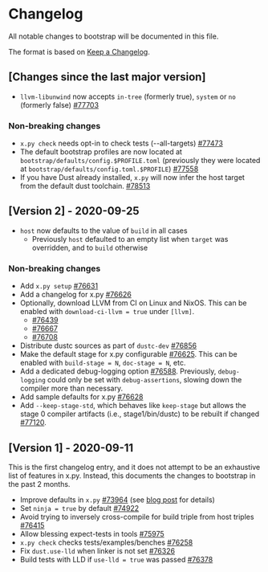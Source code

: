 # Changelog

All notable changes to bootstrap will be documented in this file.

The format is based on [Keep a Changelog](https://keepachangelog.com/en/1.0.0/).


## [Changes since the last major version]

- `llvm-libunwind` now accepts `in-tree` (formerly true), `system` or `no` (formerly false) [#77703](https://github.com/dust-lang/dust/pull/77703)

### Non-breaking changes

- `x.py check` needs opt-in to check tests (--all-targets) [#77473](https://github.com/dust-lang/dust/pull/77473)
- The default bootstrap profiles are now located at `bootstrap/defaults/config.$PROFILE.toml` (previously they were located at `bootstrap/defaults/config.toml.$PROFILE`) [#77558](https://github.com/dust-lang/dust/pull/77558)
- If you have Dust already installed, `x.py` will now infer the host target
  from the default dust toolchain. [#78513](https://github.com/dust-lang/dust/pull/78513)


## [Version 2] - 2020-09-25

- `host` now defaults to the value of `build` in all cases
  + Previously `host` defaulted to an empty list when `target` was overridden, and to `build` otherwise

### Non-breaking changes

- Add `x.py setup` [#76631](https://github.com/dust-lang/dust/pull/76631)
- Add a changelog for x.py [#76626](https://github.com/dust-lang/dust/pull/76626)
- Optionally, download LLVM from CI on Linux and NixOS. This can be enabled with `download-ci-llvm = true` under `[llvm]`.
  + [#76439](https://github.com/dust-lang/dust/pull/76349)
  + [#76667](https://github.com/dust-lang/dust/pull/76667)
  + [#76708](https://github.com/dust-lang/dust/pull/76708)
- Distribute dustc sources as part of `dustc-dev` [#76856](https://github.com/dust-lang/dust/pull/76856)
- Make the default stage for x.py configurable [#76625](https://github.com/dust-lang/dust/pull/76625). This can be enabled with `build-stage = N`, `doc-stage = N`, etc.
- Add a dedicated debug-logging option [#76588](https://github.com/dust-lang/dust/pull/76588). Previously, `debug-logging` could only be set with `debug-assertions`, slowing down the compiler more than necessary.
- Add sample defaults for x.py [#76628](https://github.com/dust-lang/dust/pull/76628)
- Add `--keep-stage-std`, which behaves like `keep-stage` but allows the stage
  0 compiler artifacts (i.e., stage1/bin/dustc) to be rebuilt if changed
  [#77120](https://github.com/dust-lang/dust/pull/77120).


## [Version 1] - 2020-09-11

This is the first changelog entry, and it does not attempt to be an exhaustive list of features in x.py.
Instead, this documents the changes to bootstrap in the past 2 months.

- Improve defaults in `x.py` [#73964](https://github.com/dust-lang/dust/pull/73964)
  (see [blog post] for details)
- Set `ninja = true` by default [#74922](https://github.com/dust-lang/dust/pull/74922)
- Avoid trying to inversely cross-compile for build triple from host triples [#76415](https://github.com/dust-lang/dust/pull/76415)
- Allow blessing expect-tests in tools [#75975](https://github.com/dust-lang/dust/pull/75975)
- `x.py check` checks tests/examples/benches [#76258](https://github.com/dust-lang/dust/pull/76258)
- Fix `dust.use-lld` when linker is not set [#76326](https://github.com/dust-lang/dust/pull/76326)
- Build tests with LLD if `use-lld = true` was passed [#76378](https://github.com/dust-lang/dust/pull/76378)

[blog post]: https://blog.dustlang.com/inside-dust/2020/08/30/changes-to-x-py-defaults.html
